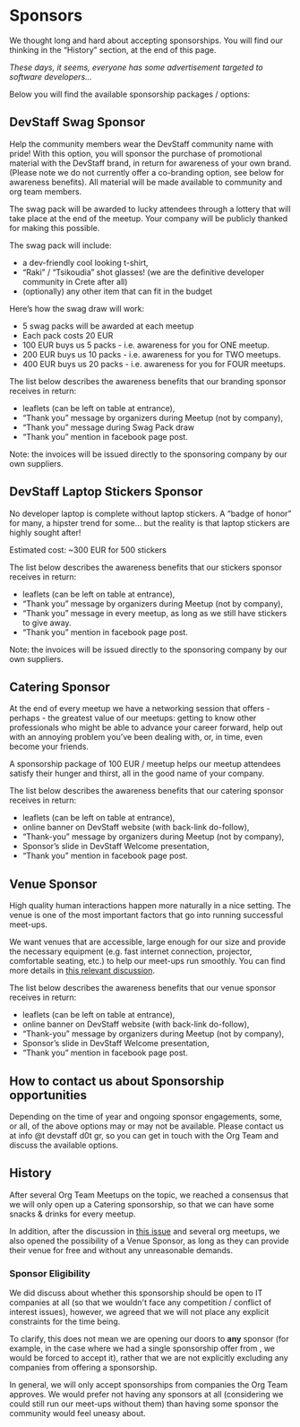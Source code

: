 # Sponsors

We thought long and hard about accepting sponsorships. You will find our thinking in the “History” section, at the end of this page. 

_These days, it seems, everyone has some advertisement targeted to software developers..._

Below you will find the available sponsorship packages / options: 

## DevStaff Swag Sponsor
Help the community members wear the DevStaff community name with pride! With this option, you will sponsor the purchase of promotional material with the DevStaff brand, in return for awareness of your own brand.  (Please note we do not currently offer a co-branding option, see below for awareness benefits). All material will be made available to community and org team members.

The swag pack will be awarded to lucky attendees through a lottery that will take place at the end of the meetup. Your company will be publicly thanked for making this possible. 

The swag pack will include: 
* a dev-friendly cool looking t-shirt, 
* “Raki” / “Tsikoudia” shot glasses! (we are the definitive developer community in Crete after all) 
* (optionally) any other item that can fit in the budget

Here’s how the swag draw will work: 
* 5 swag packs will be awarded at each meetup
* Each pack costs 20 EUR
* 100 EUR buys us 5 packs - i.e. awareness for you for ONE meetup. 
* 200 EUR buys us 10 packs - i.e. awareness for you for TWO meetups. 
* 400 EUR buys us 20 packs - i.e. awareness for you for FOUR meetups. 

The list below describes the awareness benefits that our branding sponsor receives in return:
* leaflets (can be left on table at entrance),
* “Thank you” message by organizers during Meetup (not by company),
* “Thank you” message during Swag Pack draw
* “Thank you” mention in facebook page post.

Note: the invoices will be issued directly to the sponsoring company by our own suppliers. 

## DevStaff Laptop Stickers Sponsor
No developer laptop is complete without laptop stickers. A “badge of honor” for many, a hipster trend for some… but the reality is that laptop stickers are highly sought after! 

Estimated cost: ~300 EUR for 500 stickers

The list below describes the awareness benefits that our stickers sponsor receives in return:
* leaflets (can be left on table at entrance),
* “Thank you” message by organizers during Meetup (not by company),
* “Thank you” message in every meetup, as long as we still have stickers to give away.
* “Thank you” mention in facebook page post.

Note: the invoices will be issued directly to the sponsoring company by our own suppliers. 


## Catering Sponsor
At the end of every meetup we have a networking session that offers - perhaps - the greatest value of our meetups: getting to know other professionals who might be able to advance your career forward, help out with an annoying problem you’ve been dealing with, or, in time, even become your friends. 

A sponsorship package of 100 EUR / meetup helps our meetup attendees satisfy their hunger and thirst, all in the good name of your company. 


The list below describes the awareness benefits that our catering sponsor receives in return:
* leaflets (can be left on table at entrance),
* online banner on DevStaff website (with back-link do-follow),
* “Thank-you” message by organizers during Meetup (not by company),
* Sponsor’s slide in DevStaff Welcome presentation,
* “Thank you” mention in facebook page post.

## Venue Sponsor
High quality human interactions happen more naturally in a nice setting. The venue is one of the most important factors that go into running successful meet-ups. 

We want venues that are accessible, large enough for our size and provide the necessary equipment (e.g. fast internet connection, projector, comfortable seating, etc.) to help our meet-ups run smoothly. You can find more details in [this relevant discussion](https://github.com/devstaff-crete/DevStaff-Heraklion/issues/185). 

The list below describes the awareness benefits that our venue sponsor receives in return:
* leaflets (can be left on table at entrance),
* online banner on DevStaff website (with back-link do-follow),
* “Thank-you” message by organizers during Meetup (not by company),
* Sponsor’s slide in DevStaff Welcome presentation,
* “Thank you” mention in facebook page post.

## How to contact us about Sponsorship opportunities
Depending on the time of year and ongoing sponsor engagements, some, or all, of the above options may or may not be available. Please contact us at info @t devstaff d0t gr, so you can get in touch with the Org Team and discuss the available options. 

## History 
After several Org Team Meetups on the topic, we reached a consensus that we will only open up a Catering sponsorship, 
so that we can have some snacks & drinks for every meetup. 

In addition, after the discussion in [this issue](https://github.com/devstaff-crete/DevStaff-Heraklion/issues/185) and several org meetups, we also opened the possibility of a Venue Sponsor, as long as they can provide their venue for free and without any unreasonable demands. 

### Sponsor Eligibility
We did discuss about whether this sponsorship should be open to IT companies at all (so that we wouldn't face any competition / 
conflict of interest issues), however, we agreed that we will not place any explicit constraints for the time being. 

To clarify, this does not mean we are opening our doors to **any** sponsor (for example, in the case where we had a single 
sponsorship offer from <name-some-unethical-company-here>, we would be forced to accept it), rather that we are not explicitly
excluding any companies from offering a sponsorship. 

In general, we will only accept sponsorships from companies the Org Team approves. We would prefer not having any sponsors at all (considering we could still run our meet-ups without them) than having some sponsor the community would feel uneasy about. 
